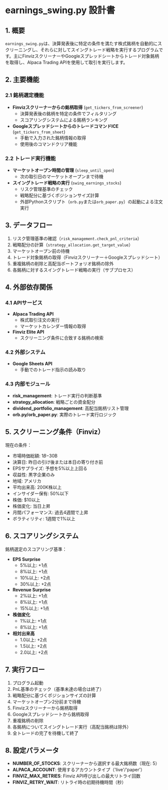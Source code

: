 # earnings_swing.py 設計書

## 1. 概要

`earnings_swing.py`は、決算発表後に特定の条件を満たす株式銘柄を自動的にスクリーニングし、それらに対してスイングトレード戦略を実行するプログラムです。主にFinvizスクリーナーやGoogleスプレッドシートからトレード対象銘柄を取得し、Alpaca Trading APIを使用して取引を実行します。

## 2. 主要機能

### 2.1 銘柄選定機能
- **Finvizスクリーナーからの銘柄取得** (`get_tickers_from_screener`)
  - 決算発表後の銘柄を特定の条件でフィルタリング
  - スコアリングシステムによる銘柄ランキング
- **GoogleスプレッドシートからのトレードコマンドICE** (`get_tickers_from_sheet`)
  - 手動で入力された銘柄情報の取得
  - 使用後のコマンドクリア機能

### 2.2 トレード実行機能
- **マーケットオープン時間の管理** (`sleep_until_open`)
  - 次の取引日のマーケットオープンまで待機
- **スイングトレード戦略の実行** (`swing_earnings_stocks`)
  - リスク管理基準のチェック
  - 戦略配分に基づくポジションサイズ計算
  - 外部Pythonスクリプト（`orb.py`または`orb_paper.py`）の起動による注文実行

## 3. データフロー

1. リスク管理基準の確認（`risk_management.check_pnl_criteria`）
2. 戦略配分の計算（`strategy_allocation.get_target_value`）
3. マーケットオープン前の待機
4. トレード対象銘柄の取得（Finvizスクリーナー＋Googleスプレッドシート）
5. 重複銘柄の削除と高配当ポートフォリオ銘柄の除外
6. 各銘柄に対するスイングトレード戦略の実行（サブプロセス）

## 4. 外部依存関係

### 4.1 APIサービス
- **Alpaca Trading API**
  - 株式取引注文の実行
  - マーケットカレンダー情報の取得
- **Finviz Elite API**
  - スクリーニング条件に合致する銘柄の検索

### 4.2 外部システム
- **Google Sheets API**
  - 手動でのトレード指示の読み取り

### 4.3 内部モジュール
- **risk_management**: トレード実行の判断基準
- **strategy_allocation**: 戦略ごとの資金配分
- **dividend_portfolio_management**: 高配当銘柄リスト管理
- **orb.py/orb_paper.py**: 実際のトレード実行ロジック

## 5. スクリーニング条件（Finviz）

現在の条件：
- 市場時価総額: $1B-$30B
- 決算日: 昨日の引け後または本日の寄り付き前
- EPSサプライズ: 予想を5%以上上回る
- 収益性: 黒字企業のみ
- 地域: アメリカ
- 平均出来高: 200K株以上
- インサイダー保有: 50%以下
- 株価: $10以上
- 株価変化: 当日上昇
- 月間パフォーマンス: 過去4週間で上昇
- ボラティリティ: 1週間で1%以上

## 6. スコアリングシステム

銘柄選定のスコアリング基準：
- **EPS Surprise**
  - 5%以上: +1点
  - 8%以上: +1点
  - 10%以上: +2点
  - 30%以上: +2点
- **Revenue Surprise**
  - 2%以上: +1点
  - 8%以上: +1点
  - 15%以上: +1点
- **株価変化**
  - 1%以上: +1点
  - 8%以上: +1点
- **相対出来高**
  - 1.0以上: +2点
  - 1.5以上: +2点
  - 2.0以上: +2点

## 7. 実行フロー

1. プログラム起動
2. PnL基準のチェック（基準未達の場合は終了）
3. 戦略配分に基づくポジションサイズの計算
4. マーケットオープン2分前まで待機
5. Finvizスクリーナーから銘柄取得
6. Googleスプレッドシートから銘柄取得
7. 重複銘柄の削除
8. 各銘柄についてスイングトレード実行（高配当銘柄は除外）
9. 全トレードの完了を待機して終了

## 8. 設定パラメータ

- **NUMBER_OF_STOCKS**: スクリーナーから選択する最大銘柄数（現在: 5）
- **ALPACA_ACCOUNT**: 使用するアカウントタイプ（'live'/'paper'）
- **FINVIZ_MAX_RETRIES**: Finviz API呼び出しの最大リトライ回数
- **FINVIZ_RETRY_WAIT**: リトライ時の初期待機時間（秒）
